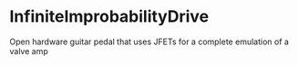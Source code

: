 # InfiniteImprobabilityDrive
Open hardware guitar pedal that uses JFETs for a complete emulation of a valve amp
